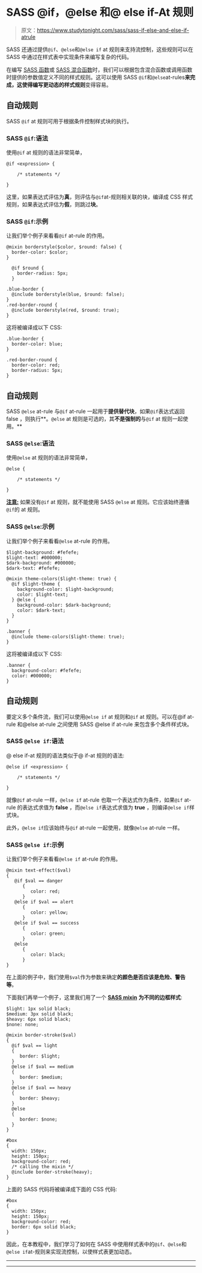 # SASS @if，@else 和@ else if-At 规则

> 原文：<https://www.studytonight.com/sass/sass-if-else-and-else-if-atrule>

SASS 还通过提供`@if`、`@else`和`@else if` at 规则来支持流控制，这些规则可以在 SASS 中通过在样式表中实现条件来编写复杂的代码。

在编写 [SASS 函数](https://www.studytonight.com/sass/sass-function-atrule)或 [SASS 混合函数](https://www.studytonight.com/sass/sass-mixins-and-include)时，我们可以根据包含混合函数或调用函数时提供的参数值定义不同的样式规则。这可以使用 SASS `@if`和`@else`at-rules**来完成，这使得编写更动态的样式规则**变得容易。

## 自动规则

SASS `@if` at 规则可用于根据条件控制样式块的执行。

### SASS `@if`:语法

使用`@if` at 规则的语法非常简单，

```
@if <expression> { 

    /* statements */ 

}
```

这里，如果表达式评估为**真**，则评估与`@if`at-规则相关联的块，编译成 CSS 样式规则，如果表达式评估为**假**，则跳过**块**。

### SASS `@if`:示例

让我们举个例子来看看`@if` at-rule 的作用。

```
@mixin borderstyle($color, $round: false) {
  border-color: $color;
}

  @if $round {
    border-radius: 5px;
  }

.blue-border {
  @include borderstyle(blue, $round: false);
}
.red-border-round {
  @include borderstyle(red, $round: true);
}
```

这将被编译成以下 CSS:

```
.blue-border {
  border-color: blue;
}

.red-border-round {
  border-color: red;
  border-radius: 5px;
}
```

## 自动规则

SASS `@else` at-rule 与`@if` at-rule 一起用于**提供替代块**，如果`@if`表达式返回 false ，则执行**。`@else` at 规则是可选的，其**不是强制的**与`@if` at 规则一起使用。**

### SASS `@else`:语法

使用`@else` at 规则的语法非常简单，

```
@else { 

    /* statements */ 

}
```

<u>**注意:**</u> 如果没有`@if` at 规则，就不能使用 SASS `@else` at 规则。它应该始终遵循`@if`的 at 规则。

### SASS `@else`:示例

让我们举个例子来看看`@else` at-rule 的作用。

```
$light-background: #fefefe;
$light-text: #000000;
$dark-background: #000000;
$dark-text: #fefefe;

@mixin theme-colors($light-theme: true) {
  @if $light-theme {
    background-color: $light-background;
    color: $light-text;
  } @else {
    background-color: $dark-background;
    color: $dark-text;
  }
}

.banner {
  @include theme-colors($light-theme: true);
}
```

这将被编译成以下 CSS:

```
.banner {
  background-color: #fefefe;
  color: #000000;
}
```

## 自动规则

要定义多个条件流，我们可以使用`@else if` at 规则和`@if` at 规则。可以在@if at-rule 和@else at-rule 之间使用 SASS @else if at-rule 来包含多个条件样式块。

### SASS `@else if`:语法

@ else if-at 规则的语法类似于@ if-at 规则的语法:

```
@else if <expression> { 

    /* statements */ 

}
```

就像`@if` at-rule 一样，`@else if` at-rule 也取一个表达式作为条件，如果`@if` at-rule 的表达式求值为 **false** ，而`@else if`表达式求值为 **true** ，则编译`@else if`样式块。

此外，`@else if`应该始终与`@if` at-rule 一起使用，就像`@else` at-rule 一样。

### SASS `@else if`:示例

让我们举个例子来看看`@else if` at-rule 的作用。

```
@mixin text-effect($val) 
{
   @if $val == danger 
      {
         color: red;
      }
   @else if $val == alert 
      {
         color: yellow;
      }
   @else if $val == success 
      {
         color: green;
      }
   @else 
      {
         color: black;
      }
}
```

在上面的例子中，我们使用`$val`作为参数来确定**的颜色是否应该是危险、警告等**。

下面我们再举一个例子，这里我们用了一个 [**SASS mixin**](https://www.studytonight.com/sass/sass-mixins-and-include) **为不同的边框样式**:

```
$light: 1px solid black;
$medium: 3px solid black;
$heavy: 6px solid black;
$none: none;

@mixin border-stroke($val) 
{
  @if $val == light 
  {
     border: $light;
  }
  @else if $val == medium 
  {
     border: $medium;
  }
  @else if $val == heavy 
  {
     border: $heavy;
  }
  @else 
  { 
     border: $none;
  }
}

#box 
{
  width: 150px;
  height: 150px;
  background-color: red;
  /* calling the mixin */
  @include border-stroke(heavy);
}
```

上面的 SASS 代码将被编译成下面的 CSS 代码:

```
#box 
{
  width: 150px;
  height: 150px;
  background-color: red;
  border: 6px solid black;
}
```

因此，在本教程中，我们学习了如何在 SASS 中使用样式表中的`@if`、`@else`和`@else if`at-规则来实现流控制，以使样式表更加动态。

* * *

* * *